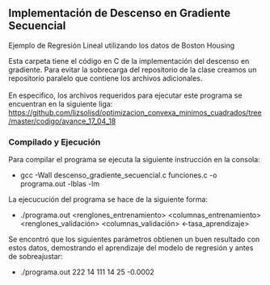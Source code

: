 ## Implementación de Descenso en Gradiente Secuencial  

Ejemplo de Regresión Lineal utilizando los datos de Boston Housing  

Esta carpeta tiene el código en C de la implementación del descenso en gradiente. Para evitar la sobrecarga del repositorio de la clase creamos un repositorio paralelo que contiene los archivos adicionales.  
<br />
En especifico, los archivos requeridos para ejecutar este programa se encuentran en la siguiente liga: https://github.com/lizsolisd/optimizacion_convexa_minimos_cuadrados/tree/master/codigo/avance_17_04_18

### Compilado y Ejecución  

Para compilar el programa se ejecuta la siguiente instrucción en la consola:  
  
* gcc -Wall descenso_gradiente_secuencial.c funciones.c -o programa.out -lblas -lm

La ejecucución del programa se hace de la siguiente forma:  

* ./programa.out <renglones_entrenamiento> <columnas_entrenamiento> <renglones_validación> <columnas_validación> <iteraciones> <-tasa_aprendizaje> 
  
Se encontró que los siguientes parámetros obtienen un buen resultado con estos datos, demostrando el aprendizaje del modelo de regresión y antes de sobreajustar:  

* ./programa.out 222 14 111 14 25 -0.0002
